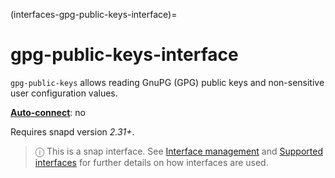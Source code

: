 (interfaces-gpg-public-keys-interface)=
# gpg-public-keys-interface

`gpg-public-keys` allows reading GnuPG (GPG) public keys and non-sensitive user configuration values.

**[Auto-connect](/t/interface-management/6154#heading--auto-connections)**: no</br>

Requires snapd version _2.31+_.

> ⓘ  This is a snap interface. See [Interface management](/) and [Supported interfaces](/interfaces/index) for further details on how interfaces are used.

